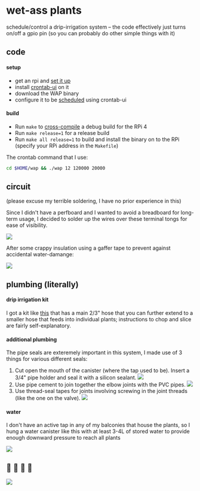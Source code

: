 # wet-ass plants

schedule/control a drip-irrigation system – the code effectively just turns on/off a gpio pin (so you can probably do other simple things with it)

## code

#### setup

* get an rpi and [set it up](https://gist.github.com/kitallis/7b5ba8ffb9045bd3dce6cd710e00f26a)
* install [crontab-ui](https://github.com/alseambusher/crontab-ui) on it
* download the WAP binary
* configure it to be [scheduled](http://www.fao.org/3/s8684e/s8684e07.htm) using crontab-ui

#### build

* Run `make` to [cross-compile](https://github.com/japaric/rust-cross) a debug build for the RPi 4
* Run `make release=1` for a release build
* Run `make all release=1` to build and install the binary on to the RPi (specify your RPi address in the `Makefile`)

The crontab command that I use:

```bash
cd $HOME/wap && ./wap 12 120000 20000
```

## circuit

(please excuse my terrible soldering, I have no prior experience in this)

Since I didn't have a perfboard and I wanted to avoid a breadboard for long-term usage, I decided to solder up the wires over these terminal tongs for ease of visibility.

![](img/circuit.jpg)

After some crappy insulation using a gaffer tape to prevent against accidental water-damange:

![](img/circuit-insulated.jpg)

## plumbing (literally)

#### drip irrigation kit

I got a kit like [this](https://www.amazon.in/CINAGRO-Irrigation-Garden-Watering-Plants/dp/B07GMVDTH1) that has a main 2/3" hose that you can further extend to a smaller hose that feeds into individual plants; instructions to chop and slice are fairly self-explanatory.

#### additional plumbing

The pipe seals are exteremely important in this system, I made use of 3 things for various different seals:

1. Cut open the mouth of the canister (where the tap used to be). Insert a 3/4" pipe holder and seal it with a silicon sealant.
![](img/silicon-sealant.jpg)
2. Use pipe cement to join together the elbow joints with the PVC pipes.
![](img/pipe-cement.jpg)
3. Use thread-seal tapes for joints involving screwing in the joint threads (like the one on the valve).
![](img/thread-seal.png)

#### water

I don't have an active tap in any of my balconies that house the plants, so I hung a water canister like this with at least 3-4L of stored water to provide enough downward pressure to reach all plants

![](img/can.jpg)

## 🚚 🚚 🚚 🚚

![](img/wap.gif)
